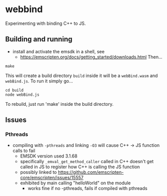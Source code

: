 # webbind
Experimenting with binding C++ to JS.

## Building and running
  - install and activate the emsdk in a shell, see
    - https://emscripten.org/docs/getting_started/downloads.html
  Then...
  ```
  make

  ```
  This will create a build directory `build` inside it will be a `webBind.wasm` and `webBind.js`. To run it simply go...
  ```
  cd build
  node webBind.js
  ```

  To rebuild, just run 'make' inside the build directory.

## Issues

### Pthreads
  - compiling with `-pthreads` and linking `-O3` will cause C++ -> JS function calls to fail
     - EMSDK version used 3.1.68
     - specifically `_emval_get_method_caller` called in C++ doesn't get called in JS to register how C++ is calling the JS function
     - possibly linked to https://github.com/emscripten-core/emscripten/issues/15557
     - exhibited by main calling "helloWorld" on the module
        - works fine if no -pthreads, fails if compiled with pthreads
